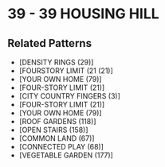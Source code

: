 # 39 - 39 HOUSING HILL

## Related Patterns

- [DENSITY RINGS (29)]
- [FOURSTORY LIMIT (21 (21)]
- [YOUR OWN HOME (79)]
- [FOUR-STORY LIMIT (21)]
- [CITY COUNTRY FINGERS (3)]
- [FOUR-STORY LIMIT (21)]
- [YOUR OWN HOME (79)]
- [ROOF GARDENS (118)]
- [OPEN STAIRS (158)]
- [COMMON LAND (67)]
- [CONNECTED PLAY (68)]
- [VEGETABLE GARDEN (177)]
